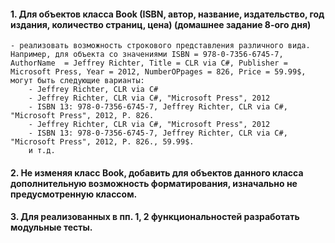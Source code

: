 #### 1. Для объектов класса Book (ISBN, автор, название, издательство, год издания, количество страниц, цена) (домашнее задание 8-ого дня)
	- реализовать возможность строкового представления различного вида. Например, для объекта со значениями ISBN = 978-0-7356-6745-7, AuthorName  = Jeffrey Richter, Title = CLR via C#, Publisher = Microsoft Press, Year = 2012, NumberOPpages = 826, Price = 59.99$, могут быть следующие варианты:
		- Jeffrey Richter, CLR via C#
		- Jeffrey Richter, CLR via C#, "Microsoft Press", 2012
		- ISBN 13: 978-0-7356-6745-7, Jeffrey Richter, CLR via C#, "Microsoft Press", 2012, P. 826.
		- Jeffrey Richter, CLR via C#, "Microsoft Press", 2012
		- ISBN 13: 978-0-7356-6745-7, Jeffrey Richter, CLR via C#, "Microsoft Press", 2012, P. 826., 59.99$.
		и т.д. 

#### 2. Не изменяя класс Book, добавить для объектов данного класса дополнительную возможность форматирования, изначально не предусмотренную классом. 
#### 3. Для реализованных в пп. 1, 2 функциональностей разработать модульные тесты.
